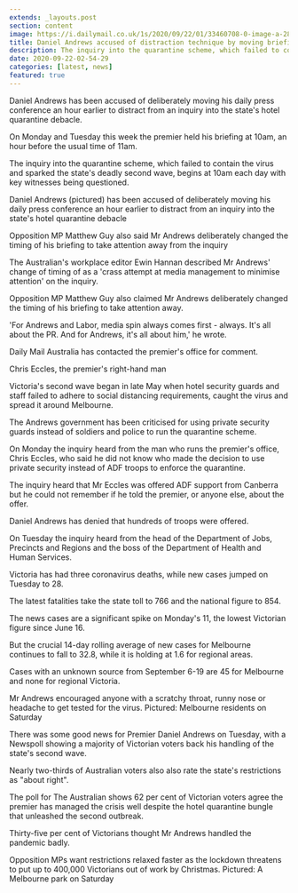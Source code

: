 ```yaml
---
extends: _layouts.post
section: content
image: https://i.dailymail.co.uk/1s/2020/09/22/01/33460708-0-image-a-28_1600735207548.jpg 
title: Daniel Andrews accused of distraction technique by moving briefings 
description: The inquiry into the quarantine scheme, which failed to contain the virus and sparked the states deadly second wave, begins at 10am each day when key witnesses are questioned. 
date: 2020-09-22-02-54-29 
categories: [latest, news] 
featured: true 
--- 
```

Daniel Andrews has been accused of deliberately moving his daily press conference an hour earlier to distract from an inquiry into the state's hotel quarantine debacle.

On Monday and Tuesday this week the premier held his briefing at 10am, an hour before the usual time of 11am.

The inquiry into the quarantine scheme, which failed to contain the virus and sparked the state's deadly second wave, begins at 10am each day with key witnesses being questioned.

Daniel Andrews (pictured) has been accused of deliberately moving his daily press conference an hour earlier to distract from an inquiry into the state's hotel quarantine debacle

Opposition MP Matthew Guy also said Mr Andrews deliberately changed the timing of his briefing to take attention away from the inquiry

The Australian's workplace editor Ewin Hannan described Mr Andrews' change of timing of as a 'crass attempt at media management to minimise attention' on the inquiry. 

Opposition MP Matthew Guy also claimed Mr Andrews deliberately changed the timing of his briefing to take attention away. 

'For Andrews and Labor, media spin always comes first - always. It's all about the PR. And for Andrews, it's all about him,' he wrote.

Daily Mail Australia has contacted the premier's office for comment. 

Chris Eccles, the premier's right-hand man

Victoria's second wave began in late May when hotel security guards and staff failed to adhere to social distancing requirements, caught the virus and spread it around Melbourne. 

The Andrews government has been criticised for using private security guards instead of soldiers and police to run the quarantine scheme.  

On Monday the inquiry heard from the man who runs the premier's office, Chris Eccles, who said he did not know who made the decision to use private security instead of ADF troops to enforce the quarantine.

The inquiry heard that Mr Eccles was offered ADF support from Canberra but he could not remember if he told the premier, or anyone else, about the offer.

Daniel Andrews has denied that hundreds of troops were offered. 

On Tuesday the inquiry heard from the head of the Department of Jobs, Precincts and Regions and the boss of the Department of Health and Human Services. 

Victoria has had three coronavirus deaths, while new cases jumped on Tuesday to 28.

The latest fatalities take the state toll to 766 and the national figure to 854.

The news cases are a significant spike on Monday's 11, the lowest Victorian figure since June 16.

But the crucial 14-day rolling average of new cases for Melbourne continues to fall to 32.8, while it is holding at 1.6 for regional areas.

Cases with an unknown source from September 6-19 are 45 for Melbourne and none for regional Victoria.

Mr Andrews encouraged anyone with a scratchy throat, runny nose or headache to get tested for the virus. Pictured: Melbourne residents on Saturday

There was some good news for Premier Daniel Andrews on Tuesday, with a Newspoll showing a majority of Victorian voters back his handling of the state's second wave.

Nearly two-thirds of Australian voters also also rate the state's restrictions as "about right".

The poll for The Australian shows 62 per cent of Victorian voters agree the premier has managed the crisis well despite the hotel quarantine bungle that unleashed the second outbreak.

Thirty-five per cent of Victorians thought Mr Andrews handled the pandemic badly.

Opposition MPs want restrictions relaxed faster as the lockdown threatens to put up to 400,000 Victorians out of work by Christmas. Pictured: A Melbourne park on Saturday

